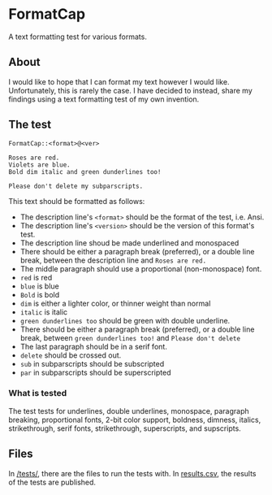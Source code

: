 # FormatCap

A text formatting test for various formats.

## About

I would like to hope that I can format my text however I would like.
Unfortunately, this is rarely the case.
I have decided to instead, share my findings using a text formatting test of my own invention.

## The test

```
FormatCap::<format>@<ver>

Roses are red.
Violets are blue.
Bold dim italic and green dunderlines too!

Please don't delete my subparscripts.
```

This text should be formatted as follows:
- The description line's `<format>` should be the format of the test, i.e. Ansi.
- The description line's `<version>` should be the version of this format's test.
- The description line shoud be made underlined and monospaced
- There should be either a paragraph break (preferred), or a double line break, between the description line and `Roses are red.`
- The middle paragraph should use a proportional (non-monospace) font.
- `red` is red
- `blue` is blue
- `Bold` is bold
- `dim` is either a lighter color, or thinner weight than normal
- `italic` is italic 
- `green dunderlines too` should be green with double underline.
- There should be either a paragraph break (preferred), or a double line break, between `green dunderlines too!` and `Please don't delete`
- The last paragraph should be in a serif font.
- `delete` should be crossed out.
- `sub` in subparscripts should be subscripted
- `par` in subparscripts should be superscripted

### What is tested

The test tests for underlines, double underlines, monospace, paragraph breaking, proportional fonts, 2-bit color support, boldness, dimness, italics, strikethrough, serif fonts, strikethrough, superscripts, and supscripts.

## Files

In [/tests/](/tests/), there are the files to run the tests with.
In [results.csv](/results.csv), the results of the tests are published.
